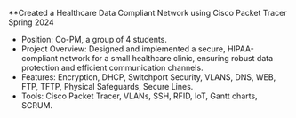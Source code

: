 **Created a Healthcare Data Compliant Network using Cisco Packet Tracer Spring 2024
- Position: Co-PM, a group of 4 students.
- Project Overview: Designed and implemented a secure, HIPAA-compliant network for a small healthcare clinic, ensuring
robust data protection and efficient communication channels.
- Features: Encryption, DHCP, Switchport Security, VLANS, DNS, WEB, FTP, TFTP, Physical Safeguards, Secure Lines.
- Tools: Cisco Packet Tracer, VLANs, SSH, RFID, IoT, Gantt charts, SCRUM.
